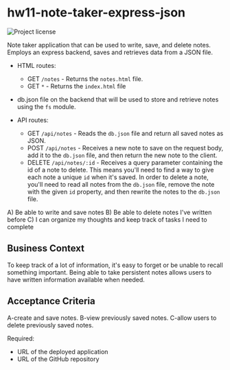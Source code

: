 # hw11-note-taker-express-json
![Project license](https://img.shields.io/badge/license-MIT,https://choosealicense.com/licenses/mit/-brightgreen)

Note taker application that can be used to write, save, and delete notes. Employs an express backend, saves and retrieves data from a JSON file.

* HTML routes:
  * GET `/notes` - Returns the `notes.html` file.
  * GET `*` - Returns the `index.html` file
* db.json file on the backend that will be used to store and retrieve notes using the `fs` module.

* API routes:
  * GET `/api/notes` - Reads the `db.json` file and return all saved notes as JSON.
  * POST `/api/notes` - Receives a new note to save on the request body, add it to the `db.json` file, and then return the new note to the client.
  * DELETE `/api/notes/:id` - Receives a query parameter containing the id of a note to delete. This means you'll need to find a way to give each note a unique `id` when it's saved. In order to delete a note, you'll need to read all notes from the `db.json` file, remove the note with the given `id` property, and then rewrite the notes to the `db.json` file.

A) Be able to write and save notes
B) Be able to delete notes I've written before
C) I can organize my thoughts and keep track of tasks I need to complete

## Business Context
To keep track of a lot of information, it's easy to forget or be unable to recall something important.
Being able to take persistent notes allows users to have written information available when needed.

## Acceptance Criteria
A-create and save notes.
B-view previously saved notes.
C-allow users to delete previously saved notes.

Required:
* URL of the deployed application
* URL of the GitHub repository
